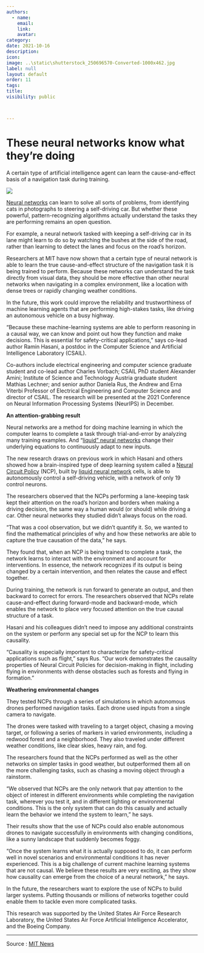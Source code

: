 ```yaml
---
authors:
  - name: 
    email: 
    link:
    avatar: 
category:
date: 2021-10-16
description:
icon:
image: ..\static\shutterstock_250696570-Converted-1000x462.jpg
label: null
layout: default
order: 11
tags:
title:
visibility: public



---
```





# These neural networks know what they’re doing
A certain type of artificial intelligence agent can learn the cause-and-effect basis of a navigation task during training.

![](https://news.mit.edu/sites/default/files/styles/news_article__image_gallery/public/images/202110/MIT-Causal-Navigation-01_0.jpg)

[Neural networks](https://news.mit.edu/2017/explained-neural-networks-deep-learning-0414) can learn to solve all sorts of problems, from identifying cats in photographs to steering a self-driving car. But whether these powerful, pattern-recognizing algorithms actually understand the tasks they are performing remains an open question.

For example, a neural network tasked with keeping a self-driving car in its lane might learn to do so by watching the bushes at the side of the road, rather than learning to detect the lanes and focus on the road’s horizon.

Researchers at MIT have now shown that a certain type of neural network is able to learn the true cause-and-effect structure of the navigation task it is being trained to perform. Because these networks can understand the task directly from visual data, they should be more effective than other neural networks when navigating in a complex environment, like a location with dense trees or rapidly changing weather conditions.

In the future, this work could improve the reliability and trustworthiness of machine learning agents that are performing high-stakes tasks, like driving an autonomous vehicle on a busy highway.

“Because these machine-learning systems are able to perform reasoning in a causal way, we can know and point out how they function and make decisions. This is essential for safety-critical applications,” says co-lead author Ramin Hasani, a postdoc in the Computer Science and Artificial Intelligence Laboratory (CSAIL).

Co-authors include electrical engineering and computer science graduate student and co-lead author Charles Vorbach; CSAIL PhD student Alexander Amini; Institute of Science and Technology Austria graduate student Mathias Lechner; and senior author Daniela Rus, the Andrew and Erna Viterbi Professor of Electrical Engineering and Computer Science and director of CSAIL. The research will be presented at the 2021 Conference on Neural Information Processing Systems (NeurIPS) in December.

**An attention-grabbing result**

Neural networks are a method for doing machine learning in which the computer learns to complete a task through trial-and-error by analyzing many training examples. And “[liquid” neural networks](https://news.mit.edu/2021/machine-learning-adapts-0128) change their underlying equations to continuously adapt to new inputs.

The new research draws on previous work in which Hasani and others showed how a brain-inspired type of deep learning system called a [Neural Circuit Policy](https://www.csail.mit.edu/news/new-deep-learning-models-require-fewer-neurons) (NCP), built by [liquid neural network](https://news.mit.edu/2021/machine-learning-adapts-0128) cells, is able to autonomously control a self-driving vehicle, with a network of only 19 control neurons.  

The researchers observed that the NCPs performing a lane-keeping task kept their attention on the road’s horizon and borders when making a driving decision, the same way a human would (or should) while driving a car. Other neural networks they studied didn’t always focus on the road.

“That was a cool observation, but we didn’t quantify it. So, we wanted to find the mathematical principles of why and how these networks are able to capture the true causation of the data,” he says.

They found that, when an NCP is being trained to complete a task, the network learns to interact with the environment and account for interventions. In essence, the network recognizes if its output is being changed by a certain intervention, and then relates the cause and effect together.  

During training, the network is run forward to generate an output, and then backward to correct for errors. The researchers observed that NCPs relate cause-and-effect during forward-mode and backward-mode, which enables the network to place very focused attention on the true causal structure of a task.

Hasani and his colleagues didn’t need to impose any additional constraints on the system or perform any special set up for the NCP to learn this causality.

“Causality is especially important to characterize for safety-critical applications such as flight,” says Rus. “Our work demonstrates the causality properties of Neural Circuit Policies for decision-making in flight, including flying in environments with dense obstacles such as forests and flying in formation.”

**Weathering environmental changes**

They tested NCPs through a series of simulations in which autonomous drones performed navigation tasks. Each drone used inputs from a single camera to navigate.

The drones were tasked with traveling to a target object, chasing a moving target, or following a series of markers in varied environments, including a redwood forest and a neighborhood. They also traveled under different weather conditions, like clear skies, heavy rain, and fog.

The researchers found that the NCPs performed as well as the other networks on simpler tasks in good weather, but outperformed them all on the more challenging tasks, such as chasing a moving object through a rainstorm.

“We observed that NCPs are the only network that pay attention to the object of interest in different environments while completing the navigation task, wherever you test it, and in different lighting or environmental conditions. This is the only system that can do this casually and actually learn the behavior we intend the system to learn,” he says.

Their results show that the use of NCPs could also enable autonomous drones to navigate successfully in environments with changing conditions, like a sunny landscape that suddenly becomes foggy.

“Once the system learns what it is actually supposed to do, it can perform well in novel scenarios and environmental conditions it has never experienced. This is a big challenge of current machine learning systems that are not causal. We believe these results are very exciting, as they show how causality can emerge from the choice of a neural network,” he says.

In the future, the researchers want to explore the use of NCPs to build larger systems. Putting thousands or millions of networks together could enable them to tackle even more complicated tasks.

This research was supported by the United States Air Force Research Laboratory, the United States Air Force Artificial Intelligence Accelerator, and the Boeing Company.

---
Source : [MIT News](https://news.mit.edu/2021/cause-effect-neural-networks-1014?s=09)

